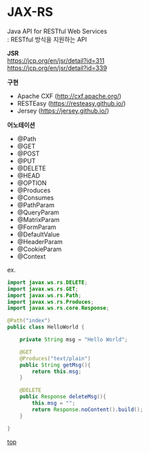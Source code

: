 # JAX-RS
Java API for RESTful Web Services  
: RESTful 방식을 지원하는 API


**JSR**   
https://jcp.org/en/jsr/detail?id=311  
https://jcp.org/en/jsr/detail?id=339   


**구현**  
- Apache CXF (http://cxf.apache.org/)
- RESTEasy (https://resteasy.github.io/)
- Jersey (https://jersey.github.io/)


**어노테이션**  
- @Path
- @GET
- @POST
- @PUT
- @DELETE
- @HEAD
- @OPTION
- @Produces
- @Consumes
- @PathParam
- @QueryParam
- @MatrixParam
- @FormParam
- @DefaultValue
- @HeaderParam
- @CookieParam
- @Context


ex.
```java
import javax.ws.rs.DELETE;
import javax.ws.rs.GET;
import javax.ws.rs.Path;
import javax.ws.rs.Produces;
import javax.ws.rs.core.Response;

@Path("index")
public class HelloWorld {

	private String msg = "Hello World";

	@GET
	@Produces("text/plain")
	public String getMsg(){
		return this.msg;
	}

	@DELETE
	public Response deleteMsg(){
		this.msg = "";
		return Response.noContent().build();
	}

}
```



[top](#)

